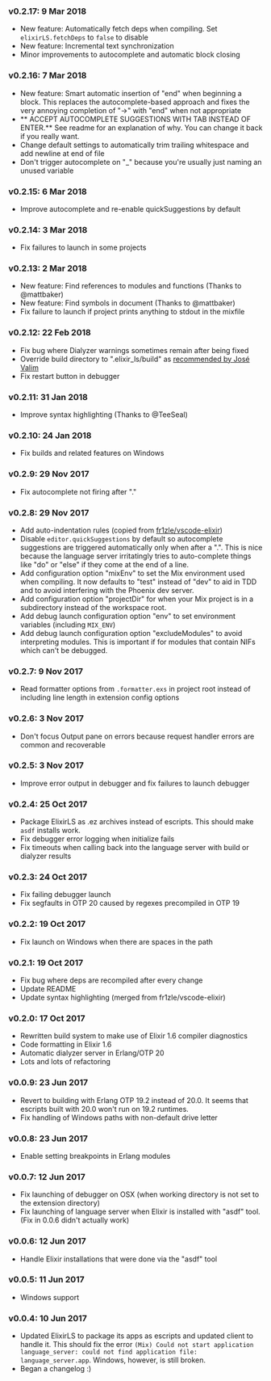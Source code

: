 ### v0.2.17: 9 Mar 2018
* New feature: Automatically fetch deps when compiling. Set `elixirLS.fetchDeps` to `false` to disable
* New feature: Incremental text synchronization
* Minor improvements to autocomplete and automatic block closing

### v0.2.16: 7 Mar 2018
* New feature: Smart automatic insertion of "end" when beginning a block. This replaces the autocomplete-based approach and fixes the very annoying completion of "->" with "end" when not appropriate
* ** ACCEPT AUTOCOMPLETE SUGGESTIONS WITH TAB INSTEAD OF ENTER.** See readme for an explanation of why. You can change it back if you really want.
* Change default settings to automatically trim trailing whitespace and add newline at end of file
* Don't trigger autocomplete on "_" because you're usually just naming an unused variable

### v0.2.15: 6 Mar 2018
* Improve autocomplete and re-enable quickSuggestions by default

### v0.2.14: 3 Mar 2018
* Fix failures to launch in some projects

### v0.2.13: 2 Mar 2018
* New feature: Find references to modules and functions (Thanks to @mattbaker)
* New feature: Find symbols in document (Thanks to @mattbaker)
* Fix failure to launch if project prints anything to stdout in the mixfile

### v0.2.12: 22 Feb 2018
* Fix bug where Dialyzer warnings sometimes remain after being fixed
* Override build directory to ".elixir_ls/build" as  [recommended by José Valim](https://github.com/elixir-lang/elixir/issues/7356#issuecomment-366644546)
* Fix restart button in debugger

### v0.2.11: 31 Jan 2018
* Improve syntax highlighting (Thanks to @TeeSeal)

### v0.2.10: 24 Jan 2018
* Fix builds and related features on Windows

### v0.2.9: 29 Nov 2017

* Fix autocomplete not firing after "."

### v0.2.8: 29 Nov 2017

* Add auto-indentation rules (copied from
  [fr1zle/vscode-elixir](https://github.com/fr1zle/vscode-elixir))
* Disable `editor.quickSuggestions` by default so autocomplete suggestions are
  triggered automatically only when after a ".". This is nice because the
  language server irritatingly tries to auto-complete things like "do" or "else"
  if they come at the end of a line.
* Add configuration option "mixEnv" to set the Mix environment used when
  compiling. It now defaults to "test" instead of "dev" to aid in TDD and to
  avoid interfering with the Phoenix dev server.
* Add configuration option "projectDir" for when your Mix project is in a
  subdirectory instead of the workspace root.
* Add debug launch configuration option "env" to set environment variables
  (including `MIX_ENV`)
* Add debug launch configuration option "excludeModules" to avoid interpreting
  modules. This is important if for modules that contain NIFs which can't be
  debugged.

### v0.2.7: 9 Nov 2017

* Read formatter options from `.formatter.exs` in project root instead of
  including line length in extension config options

### v0.2.6: 3 Nov 2017

* Don't focus Output pane on errors because request handler errors are common
  and recoverable

### v0.2.5: 3 Nov 2017

* Improve error output in debugger and fix failures to launch debugger

### v0.2.4: 25 Oct 2017

* Package ElixirLS as .ez archives instead of escripts. This should make `asdf`
  installs work.
* Fix debugger error logging when initialize fails
* Fix timeouts when calling back into the language server with build or dialyzer
  results

### v0.2.3: 24 Oct 2017

* Fix failing debugger launch
* Fix segfaults in OTP 20 caused by regexes precompiled in OTP 19

### v0.2.2: 19 Oct 2017

* Fix launch on Windows when there are spaces in the path

### v0.2.1: 19 Oct 2017

* Fix bug where deps are recompiled after every change
* Update README
* Update syntax highlighting (merged from fr1zle/vscode-elixir)

### v0.2.0: 17 Oct 2017

* Rewritten build system to make use of Elixir 1.6 compiler diagnostics
* Code formatting in Elixir 1.6
* Automatic dialyzer server in Erlang/OTP 20
* Lots and lots of refactoring

### v0.0.9: 23 Jun 2017

* Revert to building with Erlang OTP 19.2 instead of 20.0. It seems that
  escripts built with 20.0 won't run on 19.2 runtimes.
* Fix handling of Windows paths with non-default drive letter

### v0.0.8: 23 Jun 2017

* Enable setting breakpoints in Erlang modules

### v0.0.7: 12 Jun 2017

* Fix launching of debugger on OSX (when working directory is not set to the
  extension directory)
* Fix launching of language server when Elixir is installed with "asdf" tool.
  (Fix in 0.0.6 didn't actually work)

### v0.0.6: 12 Jun 2017

* Handle Elixir installations that were done via the "asdf" tool

### v0.0.5: 11 Jun 2017

* Windows support

### v0.0.4: 10 Jun 2017

* Updated ElixirLS to package its apps as escripts and updated client to handle
  it. This should fix the error `(Mix) Could not start application
  language_server: could not find application file: language_server.app`.
  Windows, however, is still broken.
* Began a changelog :)
